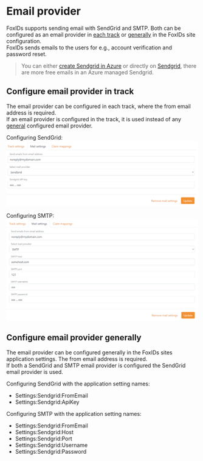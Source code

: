 ﻿# Email provider

FoxIDs supports sending email with SendGrid and SMTP. Both can be configured as an email provider in [each track](#configure-email-provider-in-track) or [generally](#configure-email-provider-generally) in the FoxIDs site configuration.  
FoxIDs sends emails to the users for e.g., account verification and password reset.  

> You can either [create Sendgrid in Azure](https://docs.microsoft.com/en-us/azure/sendgrid-dotnet-how-to-send-email) or directly on [Sendgrid](https://Sendgrid.com), there are more free emails in an Azure managed Sendgrid.

## Configure email provider in track

The email provider can be configured in each track, where the from email address is required.  
If an email provider is configured in the track, it is used instead of any [general](#configure-email-provider-generally) configured email provider.

Configuring SendGrid:
![FoxIDs email provider - SendGrid](images/configure-email-provider-track-sendgrid.png)

Configuring SMTP:
![FoxIDs email provider - SMTP](images/configure-email-provider-track-smtp.png)

## Configure email provider generally

The email provider can be configured generally in the FoxIDs sites application settings. The from email address is required.  
If both a SendGrid and SMTP email provider is configured the SendGrid email provider is used.

Configuring SendGrid with the application setting names:

- Settings:Sendgrid:FromEmail
- Settings:Sendgrid:ApiKey

Configuring SMTP with the application setting names:

- Settings:Sendgrid:FromEmail
- Settings:Sendgrid:Host
- Settings:Sendgrid:Port
- Settings:Sendgrid:Username
- Settings:Sendgrid:Password